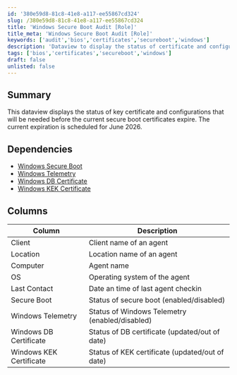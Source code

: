```yaml
---
id: '380e59d8-81c8-41e8-a117-ee55867cd324'
slug: /380e59d8-81c8-41e8-a117-ee55867cd324
title: 'Windows Secure Boot Audit [Role]'
title_meta: 'Windows Secure Boot Audit [Role]'
keywords: ['audit','bios','certificates','secureboot','windows']
description: 'Dataview to display the status of certificate and configurations needed for secure boot'
tags: ['bios','certificates','secureboot','windows']
draft: false
unlisted: false
---
```


## Summary

This dataview displays the status of key certificate and configurations that will be needed before the current secure boot certificates expire. The current expiration is scheduled for June 2026.

## Dependencies

- [Windows Secure Boot](/docs/263a9e69-95ea-4189-b4c7-f2be7f074872)
- [Windows Telemetry](/docs/53371c3c-92ce-468b-8017-cacce1921b26)
- [Windows DB Certificate](/docs/046378db-8236-470b-b6d3-dc6955a19e9a)
- [Windows KEK Certificate](/docs/22cf1518-f97f-49cd-a95d-7ea1816714a7)

## Columns

| Column                  | Description                                     |
| ----------------------- | ----------------------------------------------- |
| Client                  | Client name of an agent                         |
| Location                | Location name of an agent                       |
| Computer                | Agent name                                      |
| OS                      | Operating system of the agent                   |
| Last Contact            | Date an time of last agent checkin              |
| Secure Boot             | Status of secure boot (enabled/disabled)        |
| Windows Telemetry       | Status of Windows Telemetry (enabled/disabled)  |
| Windows DB Certificate  | Status of DB certificate (updated/out of date)  |
| Windows KEK Certificate | Status of KEK certificate (updated/out of date) |